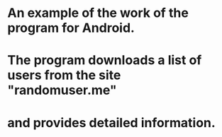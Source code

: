 # An example of the work of the program for Android.
# The program downloads a list of users from the site "randomuser.me" 
# and provides detailed information.